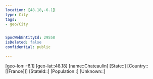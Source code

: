 ```yaml
---
location: [48.18,-6.1]
type: City
tags:
- geo/City


SpocWebEntityId: 29558
isDeleted: false
confidential: public

---
```

[geo-lon::-6.1]
[geo-lat::48.18]
[name::Chateaulin]
[State::]
[Country::[[France]]]
[StateId::]
[Population::]
[Unknown::]

